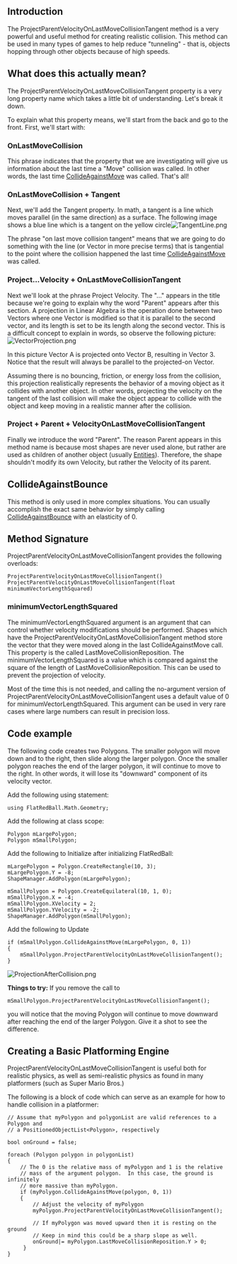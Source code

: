## Introduction

The ProjectParentVelocityOnLastMoveCollisionTangent method is a very powerful and useful method for creating realistic collision. This method can be used in many types of games to help reduce "tunneling" - that is, objects hopping through other objects because of high speeds.

## What does this actually mean?

The ProjectParentVelocityOnLastMoveCollisionTangent property is a very long property name which takes a little bit of understanding. Let's break it down.

To explain what this property means, we'll start from the back and go to the front. First, we'll start with:

### OnLastMoveCollision

This phrase indicates that the property that we are investigating will give us information about the last time a "Move" collision was called. In other words, the last time [CollideAgainstMove](/frb/docs/index.php?title=FlatRedBall.Math.Geometry.Polygon.CollideAgainstMove "FlatRedBall.Math.Geometry.Polygon.CollideAgainstMove") was called. That's all!

### OnLastMoveCollision + Tangent

Next, we'll add the Tangent property. In math, a tangent is a line which moves parallel (in the same direction) as a surface. The following image shows a blue line which is a tangent on the yellow circle![TangentLine.png](/media/migrated_media-TangentLine.png)

The phrase "on last move collision tangent" means that we are going to do something with the line (or Vector in more precise terms) that is tangential to the point where the collision happened the last time [CollideAgainstMove](/frb/docs/index.php?title=FlatRedBall.Math.Geometry.Polygon.CollideAgainstMove "FlatRedBall.Math.Geometry.Polygon.CollideAgainstMove") was called.

### Project...Velocity + OnLastMoveCollisionTangent

Next we'll look at the phrase Project Velocity. The "..." appears in the title because we're going to explain why the word "Parent" appears after this section. A projection in Linear Algebra is the operation done between two Vectors where one Vector is modified so that it is parallel to the second vector, and its length is set to be its length along the second vector. This is a difficult concept to explain in words, so observe the following picture:![VectorProjection.png](/media/migrated_media-VectorProjection.png)

In this picture Vector A is projected onto Vector B, resulting in Vector 3. Notice that the result will always be parallel to the projected-on Vector.

Assuming there is no bouncing, friction, or energy loss from the collision, this projection realistically represents the behavior of a moving object as it collides with another object. In other words, projecting the velocity on the tangent of the last collision will make the object appear to collide with the object and keep moving in a realistic manner after the collision.

### Project + **Parent** + VelocityOnLastMoveCollisionTangent

Finally we introduce the word "Parent". The reason Parent appears in this method name is because most shapes are never used alone, but rather are used as children of another object (usually [Entities](/frb/docs/index.php?title=Entity "Entity")). Therefore, the shape shouldn't modify its own Velocity, but rather the Velocity of its parent.

## CollideAgainstBounce

This method is only used in more complex situations. You can usually accomplish the exact same behavior by simply calling [CollideAgainstBounce](/frb/docs/index.php?title=FlatRedBall.Math.Geometry.Polygon.CollideAgainstBounce "FlatRedBall.Math.Geometry.Polygon.CollideAgainstBounce") with an elasticity of 0.

## Method Signature

ProjectParentVelocityOnLastMoveCollisionTangent provides the following overloads:

    ProjectParentVelocityOnLastMoveCollisionTangent()
    ProjectParentVelocityOnLastMoveCollisionTangent(float minimumVectorLengthSquared)

### minimumVectorLengthSquared

The minimumVectorLengthSquared argument is an argument that can control whether velocity modifications should be performed. Shapes which have the ProjectParentVelocityOnLastMoveCollisionTangent method store the vector that they were moved along in the last CollideAgainstMove call. This property is the called LastMoveCollisionReposition. The minimumVectorLengthSquared is a value which is compared against the square of the length of LastMoveCollisionReposition. This can be used to prevent the projection of velocity.

Most of the time this is not needed, and calling the no-argument version of ProjectParentVelocityOnLastMoveCollisionTangent uses a default value of 0 for minimumVectorLengthSquared. This argument can be used in very rare cases where large numbers can result in precision loss.

## Code example

The following code creates two Polygons. The smaller polygon will move down and to the right, then slide along the larger polygon. Once the smaller polygon reaches the end of the larger polygon, it will continue to move to the right. In other words, it will lose its "downward" component of its velocity vector.

Add the following using statement:

    using FlatRedBall.Math.Geometry;

Add the following at class scope:

    Polygon mLargePolygon;
    Polygon mSmallPolygon;

Add the following to Initialize after initializing FlatRedBall:

    mLargePolygon = Polygon.CreateRectangle(10, 3);
    mLargePolygon.Y = -8;
    ShapeManager.AddPolygon(mLargePolygon);

    mSmallPolygon = Polygon.CreateEquilateral(10, 1, 0);
    mSmallPolygon.X = -4;
    mSmallPolygon.XVelocity = 2;
    mSmallPolygon.YVelocity = -2;
    ShapeManager.AddPolygon(mSmallPolygon);

Add the following to Update

    if (mSmallPolygon.CollideAgainstMove(mLargePolygon, 0, 1))
    {
        mSmallPolygon.ProjectParentVelocityOnLastMoveCollisionTangent();
    }

![ProjectionAfterCollision.png](/media/migrated_media-ProjectionAfterCollision.png)

**Things to try:** If you remove the call to

    mSmallPolygon.ProjectParentVelocityOnLastMoveCollisionTangent();

you will notice that the moving Polygon will continue to move downward after reaching the end of the larger Polygon. Give it a shot to see the difference.

## Creating a Basic Platforming Engine

ProjectParentVelocityOnLastMoveCollisionTangent is useful both for realistic physics, as well as semi-realistic physics as found in many platformers (such as Super Mario Bros.)

The following is a block of code which can serve as an example for how to handle collision in a platformer:

    // Assume that myPolygon and polygonList are valid references to a Polygon and 
    // a PositionedObjectList<Polygon>, respectively

    bool onGround = false;

    foreach (Polygon polygon in polygonList)
    {
        // The 0 is the relative mass of myPolygon and 1 is the relative 
        // mass of the argument polygon.  In this case, the ground is infinitely
        // more massive than myPolygon.
        if (myPolygon.CollideAgainstMove(polygon, 0, 1))
        {
            // Adjust the velocity of myPolygon
            myPolygon.ProjectParentVelocityOnLastMoveCollisionTangent();

            // If myPolygon was moved upward then it is resting on the ground
            // Keep in mind this could be a sharp slope as well.
            onGround|= myPolygon.LastMoveCollisionReposition.Y > 0;
         }
    }
